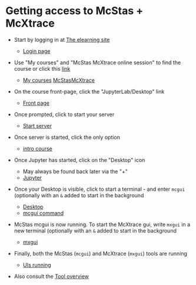 # Getting access to McStas + McXtrace
- Start by logging in at [The elearning site](https://e-learning.pan-training.eu/)
  - [Login page](01_Log_in.png)
- Use "My courses" and "McStas McXtrace online session"	 to find the course or click this [link](https://e-learning.pan-training.eu/course/view.php?id=104)
  - [My courses](02_My_courses.png) [McStasMcXtrace](03_Our_course.png)
- On the course front-page, click the "JupyterLab/Desktop" link
  - [Front page](04_Front_page.png)
- Once prompted, click to start your server
  - [Start server](05_Start_server.png)
- Once server is started, click the only option
  - [intro course](06_Pick_intro_course.png)
- Once Jupyter has started, click on the "Desktop" icon
  - May always be found back later via the "+"
  - [Jupyter](07_Jupyter.png)
- Once your Desktop is visible, click to start a terminal - and enter `mcgui` (optionally with an `&` added to start in the background
  - [Desktop](08_Desktop_terminal.png)
  - [mcgui command](09_mcgui_cmd.png)
- McStas mcgui is now running. To start the McXtrace gui, write `mxgui` in a new terminal (optionally with an `&` added to start in the background
  - [mxgui](10_mxgui_cmd.png)
- Finally, both the McStas (`mcgui`) and McXtrace (`mxgui`) tools are running
  - [UIs running](11_mcstas-mcxtrace-guis.png)

- Also consult the [Tool overview](../README.md)